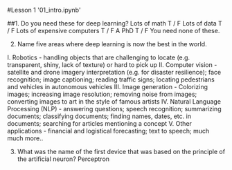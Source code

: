 #Lesson 1 '01_intro.ipynb'

##1. Do you need these for deep learning?
  	Lots of math T / F
  	Lots of data T / F
  	Lots of expensive computers T / F
  	A PhD T / F
You need none of these.

2. Name five areas where deep learning is now the best in the world.

I. Robotics - handling objects that are challenging to locate (e.g. transparent, shiny, lack of texture) or hard to pick up
II. Computer vision - satellite and drone imagery interpretation (e.g. for disaster resilience); face recognition; image captioning; reading traffic signs; locating pedestrians and vehicles in autonomous vehicles
III. Image generation - Colorizing images; increasing image resolution; removing noise from images; converting images to art in the style of famous artists
IV. Natural Language Processing (NLP) - answering questions; speech recognition; summarizing documents; classifying documents; finding names, dates, etc. in documents; searching for articles mentioning a concept
V. Other applications - financial and logistical forecasting; text to speech; much much more..

3. What was the name of the first device that was based on the principle of the artificial neuron?
Perceptron


